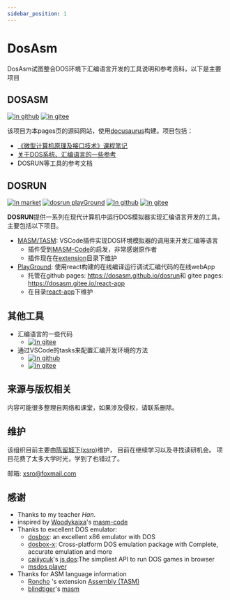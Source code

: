 ```yaml
---
sidebar_position: 1
---
```


# DosAsm

DosAsm试图整合DOS环境下汇编语言开发的工具说明和参考资料，以下是主要项目

## DOSASM

[![in github](https://img.shields.io/badge/-dosasm%2Fdosasm-lightgrey?logo=github)](https://github.com/dosasm/dosasm)
[![in gitee](https://img.shields.io/badge/-dosasm%2Fdosasm-red?logo=gitee)](https://gitee.com/dosasm/dosasm)

该项目为本pages页的源码网站，使用[docusaurus](https://docusaurus.io/)构建。项目包括：

- [《微型计算机原理及接口技术》课程笔记](notes-njupt/总览.md)
- [关于DOS系统、汇编语言的一些参考](reference.md)
- DOSRUN等工具的参考文档

## DOSRUN

[![in market](https://img.shields.io/badge/-xsro.masm--tasm-blue?logo=visual-studio-code)](https://marketplace.visualstudio.com/items?itemName=xsro.masm-tasm)
[![dosrun playGround](https://img.shields.io/badge/-reactApp-blue?logo=react)](https://dosasm.github.io/dosrun)
[![in github](https://img.shields.io/badge/-dosasm%2Fdosrun-lightgrey?logo=github)](https://github.com/dosasm/dosrun)
[![in gitee](https://img.shields.io/badge/-dosasm%2Fdosrun-red?logo=gitee)](https://gitee.com/dosasm/dosrun)

**DOSRUN**提供一系列在现代计算机中运行DOS模拟器实现汇编语言开发的工具，主要包括以下项目。

- [MASM/TASM](https://marketplace.visualstudio.com/items?itemName=xsro.masm-tasm): VSCode插件实现DOS环境模拟器的调用来开发汇编等语言
  - 插件受到[MASM-Code](https://marketplace.visualstudio.com/items?itemName=kaixa.masm-code)的启发，非常感谢原作者
  - 插件现在在[extension](https://github.com/dosasm/dosrun/tree/main/extension)目录下维护
- [PlayGround](https://dosasm.github.io/dosrun): 使用react构建的在线编译运行调试汇编代码的在线webApp
  - 托管在github pages: <https://dosasm.github.io/dosrun>和 gitee pages: <https://dosasm.gitee.io/react-app>
  - 在目录[react-app](https://github.com/dosasm/dosrun/tree/main/react-app)下维护

## 其他工具

- 汇编语言的一些代码
  - [![in gitee](https://img.shields.io/badge/-dosasm%2FCLTASM-red?logo=gitee)](https://gitee.com/dosasm/CLTASM)
- 通过VSCode的tasks来配置汇编开发环境的方法
  - [![in github](https://img.shields.io/badge/-xsro%2FVSC--ASMtasks-lightgrey?logo=github)](https://github.com/xsro/VSC-ASMtasks)
  - [![in gitee](https://img.shields.io/badge/-dosasm%2FVSC--ASMtasks-red?logo=gitee)](https://gitee.com/dosasm/VSC-ASMtasks)

## 来源与版权相关

内容可能很多整理自网络和课堂，如果涉及侵权，请联系删除。

## 维护

该组织目前主要由[陈留城下](https://gitee.com/xsro)([xsro](https://github.com/xsro))维护，
目前在继续学习以及寻找读研机会。
项目花费了太多大学时光，学到了也错过了。

邮箱: <xsro@foxmail.com>

## 感谢

- Thanks to my teacher *Han*.
- inspired by [Woodykaixa](https://github.com/Woodykaixa)'s [masm-code](https://github.com/Woodykaixa/masm-code)
- Thanks to excellent DOS emulator: 
  - [dosbox](https://www.dosbox.com): an excellent x86 emulator with DOS
  - [dosbox-x](https://dosbox-x.com/): Cross-platform DOS emulation package with Complete, accurate emulation and more
  - [caiiiycuk](https://github.com/caiiiycuk)'s [js dos](https://js-dos.com/):The simpliest API to run DOS games in browser
  - [msdos player](http://takeda-toshiya.my.coocan.jp/msdos)
- Thanks for ASM language information
  - [Roncho](https://marketplace.visualstudio.com/publishers/Roncho) 's extension [Assembly (TASM)](https://marketplace.visualstudio.com/items?itemName=Roncho.assembly-8086)
  - [blindtiger](https://github.com/9176324)'s [masm](https://github.com/9176324/bltg-team.masm)


